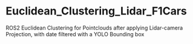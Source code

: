 # Euclidean_Clustering_Lidar_F1Cars
ROS2 Euclidean Clustering for Pointclouds after applying Lidar-camera Projection, with date filtered with a YOLO Bounding box
